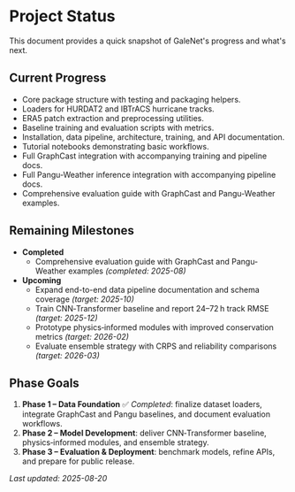 # Project Status

This document provides a quick snapshot of GaleNet's progress and what's next.

## Current Progress
- Core package structure with testing and packaging helpers.
- Loaders for HURDAT2 and IBTrACS hurricane tracks.
- ERA5 patch extraction and preprocessing utilities.
- Baseline training and evaluation scripts with metrics.
- Installation, data pipeline, architecture, training, and API documentation.
- Tutorial notebooks demonstrating basic workflows.
- Full GraphCast integration with accompanying training and pipeline docs.
- Full Pangu-Weather inference integration with accompanying pipeline docs.
- Comprehensive evaluation guide with GraphCast and Pangu-Weather examples.

## Remaining Milestones
- **Completed**
   - Comprehensive evaluation guide with GraphCast and Pangu-Weather examples *(completed: 2025-08)*
- **Upcoming**
   - Expand end-to-end data pipeline documentation and schema coverage *(target: 2025-10)*
   - Train CNN‑Transformer baseline and report 24–72 h track RMSE *(target: 2025-12)*
   - Prototype physics‑informed modules with improved conservation metrics *(target: 2026-02)*
   - Evaluate ensemble strategy with CRPS and reliability comparisons *(target: 2026-03)*

## Phase Goals
1. **Phase 1 – Data Foundation** ✅ *Completed*: finalize dataset loaders, integrate GraphCast and Pangu baselines, and document evaluation workflows.
2. **Phase 2 – Model Development**: deliver CNN‑Transformer baseline, physics‑informed modules, and ensemble strategy.
3. **Phase 3 – Evaluation & Deployment**: benchmark models, refine APIs, and prepare for public release.

_Last updated: 2025-08-20_
